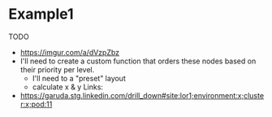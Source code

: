 # Example1

TODO
- https://imgur.com/a/dVzpZbz
- I'll need to create a custom function that orders these nodes
  based on their priority per level.
    - I'll need to a "preset" layout
    - calculate x & y 
Links:
- https://garuda.stg.linkedin.com/drill_down#site:lor1;environment:x;cluster:x;pod:11